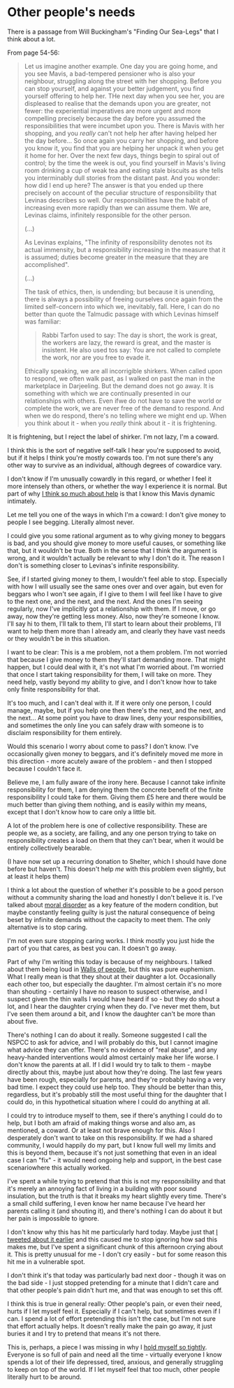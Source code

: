 # Other people's needs

There is a passage from Will Buckingham's "Finding Our Sea-Legs" that I think about a lot.

From page 54-56:

> Let us imagine another example. One day you are going home, and you see Mavis, a bad-tempered pensioner who is also your neighbour, struggling along the street with her shopping. Before you can stop yourself, and against your better judgement, you find yourself offering to help her. THe next day when you see her, you are displeased to realise that the demands upon you are greater, not fewer: the experiential imperatives are more urgent and more compelling precisely because the day before you assumed the responsibilities that were incumbet upon you. There is Mavis with her shopping, and you *really* can't not help her after having helped her the day before... So once again you carry her shopping, and before you know it, you find that you are helping her unpack it when you get it home for her. Over the next few days, things begin to spiral out of control; by the time the week is out, you find yourself in Mavis's living room drinking a cup of weak tea and eating stale biscuits as she tells you interminably dull stories from the distant past. And you wonder: how did I end up here? The answer is that you ended up there precisely on account of the peculiar structure of responsibility that Levinas describes so well. Our responsibilities have the habit of increasing even more rapidly than we can assume them. We are, Levinas claims, infinitely responsible for the other person.
>
> (...)
>
>As Levinas explains, "The infinity of responsibility denotes not its actual immensity, but a responsibility increasing in the measure that it is assumed; duties become greater in the measure that they are accomplished".
> 
> (...)
> 
> The task of ethics, then, is undending; but because it is unending, there is always a possibility of freeing ourselves once again from the limited self-concern into which we, inevitably, fall. Here, I can do no better than quote the Talmudic passage with which Levinas himself was familiar:
>
> > Rabbi Tarfon used to say: The day is short, the work is great, the workers are lazy, the reward is great, and the master is insistent. He also used tos say: You are not called to complete the work, nor are you free to evade it.
>
> Ethically speaking, we are all incorrigible shirkers. When called upon to respond, we often walk past, as I walked on past the man in the marketplace in Darjeeling. But the demand does not go away. It is something with which we are continually presented in our relationships with others. Even ifwe do not have to save the world or complete the work, we are never free of the demand to respond. And when we do respond, there's no telling where we might end up. When you think about it - when you *really* think about it - it is frightening.

It is frightening, but I reject the label of shirker. I'm not lazy, I'm a coward.

I think this is the sort of negative self-talk I hear you're supposed to avoid, but if it helps I think you're mostly cowards too. I'm not sure there's any other way to survive as an individual, although degrees of cowardice vary.

I don't know if I'm unusually cowardly in this regard, or whether I feel it more intensely than others, or whether the way I experience it is normal. But part of why [I think so much about help](https://notebook.drmaciver.com/posts/2022-01-02-12:34.html) is that I know this Mavis dynamic intimately.

Let me tell you one of the ways in which I'm a coward: I don't give money to people I see begging. Literally almost never.

I could give you some rational argument as to why giving money to beggars is bad, and you should give money to more useful causes, or something like that, but it wouldn't be true. Both in the sense that I think the argument is wrong, and it wouldn't actually be relevant to why I don't do it. The reason I don't is something closer to Levinas's infinite responsibility.

See, if I started giving money to them, I wouldn't feel able to stop. Especially with how I will usually see the same ones over and over again, but even for beggars who I won't see again, if I give to them I will feel like I have to give to the next one, and the next, and the next. And the ones I'm seeing regularly, now I've implicitly got a relationship with them. If I move, or go away, now they're getting less money. Also, now they're someone I know. I'll say hi to them, I'll talk to them, I'll start to learn about their problems, I'll want to help them more than I already am, and clearly they have vast needs or they wouldn't be in this situation.

I want to be clear: This is a me problem, not a them problem. I'm not worried that because I give money to them they'll start demanding more. That might happen, but I could deal with it, it's not what I'm worried about. I'm worried that once I start taking responsibility for them, I will take on more. They need help, vastly beyond my ability to give, and I don't know how to take only finite responsibility for that.

It's too much, and I can't deal with it. If it were only one person, I could manage, maybe, but if you help one then there's the next, and the next, and the next... At some point you have to draw lines, deny your responsibilities, and sometimes the only line you can safely draw with someone is to disclaim responsibility for them entirely.

Would this scenario I worry about come to pass? I don't know. I've occasionally given money to beggars, and it's definitely moved me more in this direction - more acutely aware of the problem - and then I stopped because I couldn't face it.

Believe me, I am fully aware of the irony here. Because I cannot take infinite responsibility for them, I am denying them the concrete benefit of the finite responsibility I could take for them. Giving them £5 here and there would be much better than giving them nothing, and is easily within my means, except that I don't know how to care only a little bit.

A lot of the problem here is one of collective responsibility. These are people we, as a society, are failing, and any one person trying to take on responsibility creates a load on them that they can't bear, when it would be entirely collectively bearable.

(I have now set up a recurring donation to Shelter, which I should have done before but haven't. This doesn't help *me* with this problem even slightly, but at least it helps them)

I think a lot about the question of whether it's possible to be a good person without a community sharing the load and honestly I don't believe it is. I've talked about [moral disorder](https://notebook.drmaciver.com/posts/2021-10-03-08:59.html) as a key feature of the modern condition, but maybe constantly feeling guilty is just the natural consequence of being beset by infinite demands without the capacity to meet them. The only alternative is to stop caring.

I'm not even sure stopping caring works. I think mostly you just hide the part of you that cares, as best you can. It doesn't go away.

Part of why I'm writing this today is because of my neighbours. I talked about them being loud in [Walls of people](https://notebook.drmaciver.com/posts/2022-01-14-16:49.html), but this was pure euphemism. What I really mean is that they shout at their daughter a lot. Occasionally each other too, but especially the daughter. I'm almost certain it's no more than shouting - certainly I have no reason to suspect otherwise, and I suspect given the thin walls I would have heard if so - but they do shout a lot, and I hear the daughter crying when they do.
I've never met them, but I've seen them around a bit, and I know the daughter can't be more than about five.

There's nothing I can do about it really. Someone suggested I call the NSPCC to ask for advice, and I will probably do this, but I cannot imagine what advice they can offer. There's no evidence of "real abuse", and any heavy-handed interventions would almost certainly make her life worse. I don't know the parents at all. If I did I would try to talk to them - maybe directly about this, maybe just about how they're doing. The last few years have been rough, especially for parents, and they're probably having a very bad time. I expect they could use help too. They should be better than this, regardless, but it's probably still the most useful thing for the daughter that I could do, in this hypothetical situation where I could do anything at all.

I could try to introduce myself to them, see if there's anything I could do to help, but I both am afraid of making things worse and also am, as mentioned, a coward. Or at least not brave enough for this. Also I desperately don't want to take on this responsibility. If we had a shared community, I would happily do my part, but I know full well my limits and this is beyond them, because it's not just something that even in an ideal case I can "fix" - it would need ongoing help and support, in the best case scenariowhere this actually worked.

I've spent a while trying to pretend that this is not my responsibility and that it's merely an annoying fact of living in a building with poor sound insulation, but the truth is that it breaks my heart slightly every time. There's a small child suffering, I even know her name because I've heard her parents calling it (and shouting it), and there's nothing I can do about it but her pain is impossible to ignore.

I don't know why this has hit me particularly hard today. Maybe just that [I tweeted about it earlier](https://twitter.com/DRMacIver/status/1485235704284200963) and this caused me to stop ignoring how sad this makes me, but I've spent a significant chunk of this afternoon crying about it. This is pretty unusual for me - I don't cry easily - but for some reason this hit me in a vulnerable spot.

I don't think it's that today was particularly bad next door - though it was on the bad side - I just stopped pretending for a minute that I didn't care and that other people's pain didn't hurt me, and that was enough to set this off.

I think this is true in general really: Other people's pain, or even their need, hurts if I let myself feel it. Especially if I can't help, but sometimes even if I can. I spend a lot of effort pretending this isn't the case, but I'm not sure that effort actually helps. It doesn't really make the pain go away, it just buries it and I try to pretend that means it's not there.

This is, perhaps, a piece I was missing in why I [hold myself so tightly](https://notebook.drmaciver.com/posts/2022-01-22-17:13.html). Everyone is so full of pain and need all the time - virtually everyone I know spends a lot of their life depressed, tired, anxious, and generally struggling to keep on top of the world. If I let myself feel that too much, other people literally hurt to be around.

